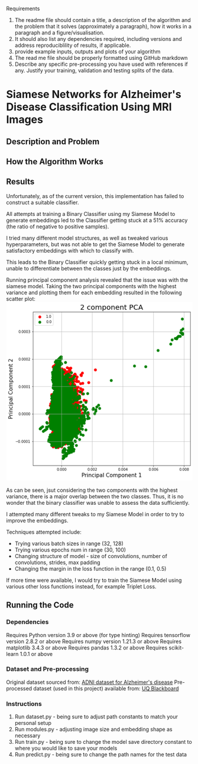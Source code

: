 Requirements
1. The readme file should contain a title, a description of the algorithm and the problem that it solves
(approximately a paragraph), how it works in a paragraph and a figure/visualisation.
2. It should also list any dependencies required, including versions and address reproduciblility of results,
if applicable.
3. provide example inputs, outputs and plots of your algorithm
4. The read me file should be properly formatted using GitHub markdown
5. Describe any specific pre-processing you have used with references if any. Justify your training, validation
and testing splits of the data.

# Siamese Networks for Alzheimer's Disease Classification Using MRI Images

## Description and Problem


## How the Algorithm Works


## Results
Unfortunately, as of the current version, this implementation has failed to construct a suitable classifier.

All attempts at training a Binary Classifier using my Siamese Model to generate embeddings led to the Classifier getting stuck at a 51% accuracy (the ratio of negative to positive samples).

I tried many different model structures, as well as tweaked various hyperparameters, but was not able to get the Siamese Model to generate satisfactory embeddings with which to classify with.

This leads to the Binary Classifier quickly getting stuck in a local minimum, unable to differentiate between the classes just by the embeddings.

Running principal component analysis revealed that the issue was with the siamese model. Taking the two principal components with the highest variance and plotting them for each embedding resulted in the following scatter plot:
![PCA graph for first two principal components of data embeddings](images/PCA.png)

As can be seen, jsut considering the two components with the highest variance, there is a major overlap between the two classes. Thus, it is no wonder that the binary classifier was unable to assess the data sufficiently.

I attempted many different tweaks to my Siamese Model in order to try to improve the embeddings.

Techniques attempted include:
* Trying various batch sizes in range (32, 128)
* Trying various epochs num in range (30, 100)
* Changing structure of model - size of convolutions, number of convolutions, strides, max padding
* Changing the margin in the loss function in the range (0.1, 0.5)

If more time were available, I would try to train the Siamese Model using various other loss functions instead, for example Triplet Loss.

## Running the Code
### Dependencies
Requires Python version 3.9 or above (for type hinting)
Requires tensorflow version 2.8.2 or above
Requires numpy version 1.21.3 or above
Requires matplotlib 3.4.3 or above
Requires pandas 1.3.2 or above
Requires scikit-learn 1.0.1 or above

### Dataset and Pre-processing
Original dataset sourced from: [ADNI dataset for Alzheimer's disease](http://adni.loni.usc.edu/)
Pre-processed dataset (used in this project) available from: [UQ Blackboard](https://cloudstor.aarnet.edu.au/plus/s/L6bbssKhUoUdTSI)

### Instructions
1. Run dataset.py - being sure to adjust path constants to match your personal setup
2. Run modules.py - adjusting image size and embedding shape as necessary
3. Run train.py - being sure to change the model save directory constant to where you would like to save your models
4. Run predict.py - being sure to change the path names for the test data
